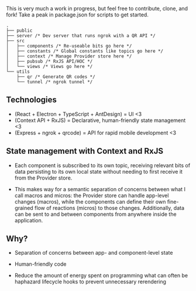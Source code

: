 This is very much a work in progress, but feel free to contribute, clone, and fork! Take a peak in package.json for scripts to get started.

```
.
├── public
├── server /* Dev server that runs ngrok with a QR API */
├── src
│   ├── components /* Re-useable bits go here */
│   ├── constants /* Global constants like topics go here */
│   ├── context /* Manage Provider store here */
│   ├── pubsub /* RxJS API/HOC */
│   └── views /* Views go here */
└── utils
    ├── qr /* Generate QR codes */
    └── tunnel /* ngrok tunnel */
```

## Technologies
- (React + Electron + TypeScript + AntDesign) = UI <3
- (Context API + RxJS) = Declarative, human-friendly state management <3
- (Express + ngrok + qrcode) =  API for rapid mobile development <3

## State management with Context and RxJS
- Each component is subscribed to its own topic, receiving relevant bits of data persisting to its own local state without needing to first receive it from the Provider store.

- This makes way for a semantic separation of concerns between what I call macros and micros: the Provider store can handle app-level changes (macros), while the components can define their own fine-grained flow of reactions (micros) to those changes. Additionally, data can be sent to and between components from anywhere inside the application. 

## Why?
- Separation of concerns between app- and component-level state

- Human-friendly code

- Reduce the amount of energy spent on programming what can often be haphazard lifecycle hooks to prevent unnecessary rerendering
